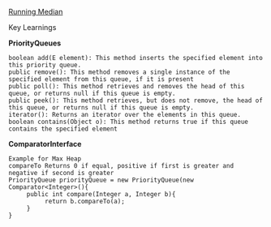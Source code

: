 [Running Median](https://github.com/karthiksagarmv/Disco-DS/blob/master/Heaps/RunningMedian.java)

Key Learnings
    
**PriorityQueues** 

    boolean add(E element): This method inserts the specified element into this priority queue.  
    public remove(): This method removes a single instance of the specified element from this queue, if it is present  
    public poll(): This method retrieves and removes the head of this queue, or returns null if this queue is empty.  
    public peek(): This method retrieves, but does not remove, the head of this queue, or returns null if this queue is empty.  
    iterator(): Returns an iterator over the elements in this queue.  
    boolean contains(Object o): This method returns true if this queue contains the specified element

**ComparatorInterface**  

    Example for Max Heap  
    compareTo Returns 0 if equal, positive if first is greater and negative if second is greater
    PriorityQueue priorityQueue = new PriorityQueue(new Comparator<Integer>(){  
         public int compare(Integer a, Integer b){
              return b.compareTo(a);
         }
    }
